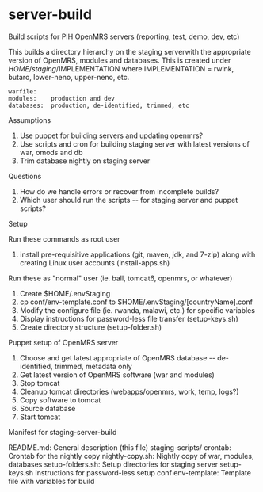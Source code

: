 server-build
===================
Build scripts for PIH OpenMRS servers (reporting, test, demo, dev, etc)

This builds a directory hierarchy on the staging serverwith the appropriate version of OpenMRS, modules and databases.  This is created under $HOME/staging/$IMPLEMENTATION where IMPLEMENTATION = rwink, butaro, lower-neno, upper-neno, etc.

	warfile:	
	modules:	production and dev
	databases:	production, de-identified, trimmed, etc

Assumptions

1. Use puppet for building servers and updating openmrs?
2. Use scripts and cron for building staging server with latest versions of war, omods and db 
3. Trim database nightly on staging server

Questions

1. How do we handle errors or recover from incomplete builds?
2. Which user should run the scripts -- for staging server and puppet scripts?

Setup

Run these commands as root user

1. install pre-requisitive applications (git, maven, jdk, and 7-zip) along with creating Linux user accounts (install-apps.sh)

Run these as "normal" user (ie. ball, tomcat6, openmrs, or whatever)

1. Create $HOME/.envStaging
2. cp conf/env-template.conf to $HOME/.envStaging/[countryName].conf
3. Modify the configure file (ie. rwanda, malawi, etc.) for specific variables
4. Display instructions for password-less file transfer (setup-keys.sh)
5. Create directory structure (setup-folder.sh)

 

Puppet setup of OpenMRS server

1. Choose and get latest appropriate of OpenMRS database -- de-identified, trimmed, metadata only
2. Get latest version of OpenMRS software (war and modules)
3. Stop tomcat 
4. Cleanup tomcat directories (webapps/openmrs, work, temp, logs?)
5. Copy software to tomcat
6. Source database
7. Start tomcat

Manifest for staging-server-build

README.md:				General description (this file)
staging-scripts/
  crontab:				Crontab for the nightly copy 
  nightly-copy.sh:		Nightly copy of war, modules, databases
  setup-folders.sh:		Setup directories for staging server
  setup-keys.sh 		Instructions for password-less setup
conf
  env-template:			Template file with variables for build
